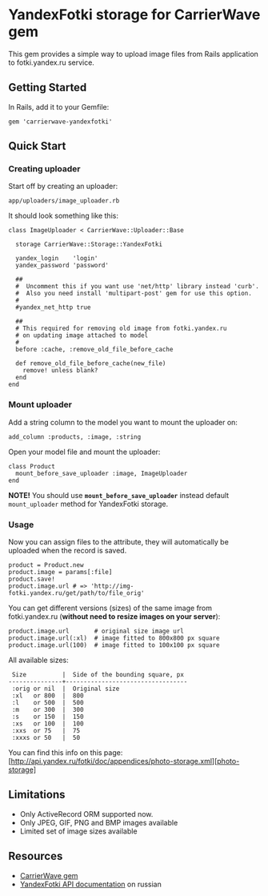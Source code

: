 YandexFotki storage for CarrierWave gem
=======================================

This gem provides a simple way to upload image files from Rails application to fotki.yandex.ru service.

Getting Started
---------------

In Rails, add it to your Gemfile:

    gem 'carrierwave-yandexfotki'

Quick Start
-----------

### Creating uploader

Start off by creating an uploader:

    app/uploaders/image_uploader.rb

It should look something like this:

    class ImageUploader < CarrierWave::Uploader::Base

      storage CarrierWave::Storage::YandexFotki

      yandex_login    'login'
      yandex_password 'password'

      ##
      #  Uncomment this if you want use 'net/http' library instead 'curb'.
      #  Also you need install 'multipart-post' gem for use this option.
      #
      #yandex_net_http true

      ##
      # This required for removing old image from fotki.yandex.ru
      # on updating image attached to model
      #
      before :cache, :remove_old_file_before_cache

      def remove_old_file_before_cache(new_file)
        remove! unless blank?
      end
    end

### Mount uploader

Add a string column to the model you want to mount the uploader on:

    add_column :products, :image, :string

Open your model file and mount the uploader:

    class Product
      mount_before_save_uploader :image, ImageUploader
    end

**NOTE!** You should use **`mount_before_save_uploader`** instead default `mount_uploader` method for YandexFotki storage.

### Usage

Now you can assign files to the attribute, they will automatically be uploaded when the record is saved.

    product = Product.new
    product.image = params[:file]
    product.save!
    product.image.url # => 'http://img-fotki.yandex.ru/get/path/to/file_orig'

You can get different versions (sizes) of the same image from fotki.yandex.ru (**without need to resize images on your server**):

    product.image.url       # original size image url
    product.image.url(:xl)  # image fitted to 800x800 px square
    product.image.url(100)  # image fitted to 100x100 px square

All available sizes:

     Size          |  Side of the bounding square, px
    ---------------+----------------------------------
     :orig or nil  |  Original size
     :xl   or 800  |  800
     :l    or 500  |  500
     :m    or 300  |  300
     :s    or 150  |  150
     :xs   or 100  |  100
     :xxs  or 75   |  75 
     :xxxs or 50   |  50 
    

You can find this info on this page: [http://api.yandex.ru/fotki/doc/appendices/photo-storage.xml][photo-storage]

[photo-storage]: http://api.yandex.ru/fotki/doc/appendices/photo-storage.xml

Limitations
-----------

- Only ActiveRecord ORM supported now.
- Only JPEG, GIF, PNG and BMP images available
- Limited set of image sizes available

Resources
---------

- [CarrierWave gem](https://github.com/jnicklas/carrierwave)
- [YandexFotki API documentation](http://api.yandex.ru/fotki/doc) on russian
